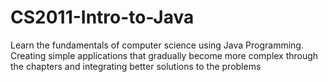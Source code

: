 # CS2011-Intro-to-Java

Learn the fundamentals of computer science using Java Programming.
Creating simple applications that gradually become more complex through the chapters and integrating better solutions to the problems
